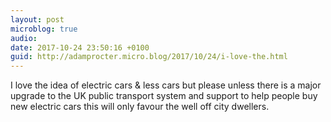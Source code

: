 ```yaml
---
layout: post
microblog: true
audio: 
date: 2017-10-24 23:50:16 +0100
guid: http://adamprocter.micro.blog/2017/10/24/i-love-the.html
---
```

I love the idea of electric cars & less cars but please unless there is a major upgrade to the UK public transport system and support to help people buy new electric cars this will only favour the well off city dwellers. 
